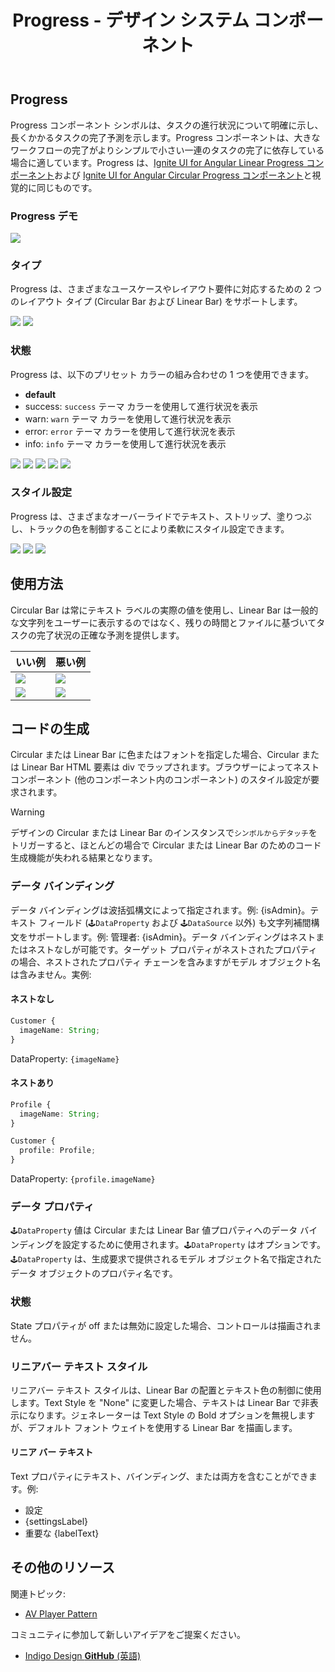﻿---
title: Progress - デザイン システム コンポーネント
_description: Progress コンポーネント シンボルは、タスクの状態、進捗、完了をビジュアルで示すインジケーターです。
_keywords: デザイン システム, Sketch, Ignite UI for Angular, コンポーネント, UI ライブラリ, ウィジェット
_language: ja
---

## Progress

Progress コンポーネント シンボルは、タスクの進行状況について明確に示し、長くかかるタスクの完了予測を示します。Progress コンポーネントは、大きなワークフローの完了がよりシンプルで小さい一連のタスクの完了に依存している場合に適しています。Progress は、[Ignite UI for Angular Linear Progress コンポーネント](https://jp.infragistics.com/products/ignite-ui-angular/angular/components/linear_progress.html)および [Ignite UI for Angular Circular Progress コンポーネント](https://jp.infragistics.com/products/ignite-ui-angular/angular/components/circular_progress.html)と視覚的に同じものです。

### Progress デモ

<img src="../images/progress_demo.png" srcset="../images/progress_demo@2x.png 2x" />

### タイプ

Progress は、さまざまなユースケースやレイアウト要件に対応するための 2 つのレイアウト タイプ (Circular Bar および Linear Bar) をサポートします。

<img src="../images/progress_circular.png" srcset="../images/progress_circular@2x.png 2x" />
<img src="../images/progress_linear.png" srcset="../images/progress_linear@2x.png 2x" />

### 状態

Progress は、以下のプリセット カラーの組み合わせの 1 つを使用できます。

- **default**
- success: `success` テーマ カラーを使用して進行状況を表示
- warn: `warn` テーマ カラーを使用して進行状況を表示
- error: `error` テーマ カラーを使用して進行状況を表示
- info: `info` テーマ カラーを使用して進行状況を表示

<img src="../images/progress_default.png" srcset="../images/progress_default@2x.png 2x" />
<img src="../images/progress_success.png" srcset="../images/progress_success@2x.png 2x" />
<img src="../images/progress_warn.png" srcset="../images/progress_warn@2x.png 2x" />
<img src="../images/progress_error.png" srcset="../images/progress_error@2x.png 2x" />
<img src="../images/progress_info.png" srcset="../images/progress_info@2x.png 2x" />

### スタイル設定

Progress は、さまざまなオーバーライドでテキスト、ストリップ、塗りつぶし、トラックの色を制御することにより柔軟にスタイル設定できます。

<img src="../images/progress_striped.png" srcset="../images/progress_striped@2x.png 2x" />
<img src="../images/progress_clear.png" srcset="../images/progress_clear@2x.png 2x" />
<img src="../images/progress_twocolor.png" srcset="../images/progress_twocolor@2x.png 2x" />

## 使用方法

Circular Bar は常にテキスト ラベルの実際の値を使用し、Linear Bar は一般的な文字列をユーザーに表示するのではなく、残りの時間とファイルに基づいてタスクの完了状況の正確な予測を提供します。

| いい例                                                                             | 悪い例                                                                                 |
| ---------------------------------------------------------------------------------- | -------------------------------------------------------------------------------------- |
| <img src="../images/progress_do1.png" srcset="../images/progress_do1@2x.png 2x" /> | <img src="../images/progress_dont1.png" srcset="../images/progress_dont1@2x.png 2x" /> |
| <img src="../images/progress_do2.png" srcset="../images/progress_do2@2x.png 2x" /> | <img src="../images/progress_dont2.png" srcset="../images/progress_dont2@2x.png 2x" /> |

## コードの生成

Circular または Linear Bar に色またはフォントを指定した場合、Circular または Linear Bar HTML 要素は div でラップされます。ブラウザーによってネスト コンポーネント (他のコンポーネント内のコンポーネント) のスタイル設定が要求されます。

> [!WARNING]
> デザインの Circular または Linear Bar のインスタンスで`シンボルからデタッチ`をトリガーすると、ほとんどの場合で Circular または Linear Bar のためのコード生成機能が失われる結果となります。

### データ バインディング

データ バインディングは波括弧構文によって指定されます。例: {isAdmin}。テキスト フィールド (`🕹️DataProperty` および `🕹️DataSource` 以外) も文字列補間構文をサポートします。例: 管理者: {isAdmin}。データ バインディングはネストまたはネストなしが可能です。ターゲット プロパティがネストされたプロパティの場合、ネストされたプロパティ チェーンを含みますがモデル オブジェクト名は含みません。実例:

#### ネストなし

```typescript
Customer {
  imageName: String;
}
```

DataProperty: `{imageName}`

#### ネストあり

```typescript
Profile {
  imageName: String;
}

Customer {
  profile: Profile;
}
```

DataProperty: `{profile.imageName}`

### データ プロパティ

`🕹️DataProperty` 値は Circular または Linear Bar 値プロパティへのデータ バインディングを設定するために使用されます。`🕹️DataProperty` はオプションです。`🕹️DataProperty` は、生成要求で提供されるモデル オブジェクト名で指定されたデータ オブジェクトのプロパティ名です。

### 状態

State プロパティが off または無効に設定した場合、コントロールは描画されません。

### リニアバー テキスト スタイル

リニアバー テキスト スタイルは、Linear Bar の配置とテキスト色の制御に使用します。Text Style を "None" に変更した場合、テキストは Linear Bar で非表示になります。ジェネレーターは Text Style の Bold オプションを無視しますが、デフォルト フォント ウェイトを使用する Linear Bar を描画します。

#### リニア バー テキスト

Text プロパティにテキスト、バインディング、または両方を含むことができます。例:

- 設定
- {settingsLabel}
- 重要な {labelText}

## その他のリソース

関連トピック:

- [AV Player Pattern](../patterns/av.md)
  <div class="divider--half"></div>

コミュニティに参加して新しいアイデアをご提案ください。

- [Indigo Design **GitHub** (英語)](https://github.com/IgniteUI/design-system-docfx)
